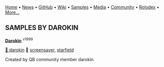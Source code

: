 [Home](https://qb64.com) • [News](/news.md) • [GitHub](/github.md) • [Wiki](/wiki.md) • [Samples](/samples.md) • [Media](/media.md) • [Community](/community.md) • [Rolodex](/rolodex.md) • [More...](/more.md)

## SAMPLES BY DAROKIN

**[Darokin](darokin/index.md)** <sup>v1999</sup>

[🐝 darokin](darokin.md) 🔗 [screensaver](screensaver.md), [starfield](starfield.md)

Created by QB community member darokin.
